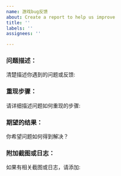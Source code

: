 ```yaml
---
name: 游戏bug反馈
about: Create a report to help us improve
title: ''
labels: ''
assignees: ''

---
```


### 问题描述：
清楚描述你遇到的问题或反馈:

### 重现步骤：
请详细描述问题如何重现的步骤:

### 期望的结果：
你希望问题如何得到解决？

### 附加截图或日志：
如果有相关截图或日志，请添加:
